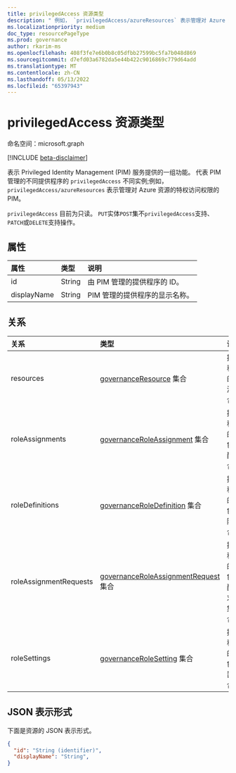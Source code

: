 ```yaml
---
title: privilegedAccess 资源类型
description: " 例如， `privilegedAccess/azureResources` 表示管理对 Azure 资源的特权访问权限的 PIM。"
ms.localizationpriority: medium
doc_type: resourcePageType
ms.prod: governance
author: rkarim-ms
ms.openlocfilehash: 408f3fe7e6b0b8c05dfbb27599bc5fa7b048d869
ms.sourcegitcommit: d7efd03a6782da5e44b422c9016869c779d64add
ms.translationtype: MT
ms.contentlocale: zh-CN
ms.lasthandoff: 05/13/2022
ms.locfileid: "65397943"
---
```

# <a name="privilegedaccess-resource-type"></a>privilegedAccess 资源类型

命名空间：microsoft.graph

[!INCLUDE [beta-disclaimer](../../includes/beta-disclaimer.md)]

表示 Privileged Identity Management (PIM) 服务提供的一组功能。 代表 PIM 管理的不同提供程序的 `privilegedAccess` 不同实例;例如， `privilegedAccess/azureResources` 表示管理对 Azure 资源的特权访问权限的 PIM。


`privilegedAccess` 目前为只读。 `PUT`实体`POST`集不`privilegedAccess`支持、`PATCH`或`DELETE`支持操作。

## <a name="properties"></a>属性
| 属性  | 类型      |说明|
|:----------|:----------|:----------|
|id         |String     |由 PIM 管理的提供程序的 ID。|
|displayName|String     |PIM 管理的提供程序的显示名称。|


## <a name="relationships"></a>关系
| 关系   | 类型                                         |说明|
|:---------------|:---------------------------------------------|:----------|
|resources       |[governanceResource](../resources/governanceresource.md) 集合            |提供程序的资源集合。|
|roleAssignments |[governanceRoleAssignment](../resources/governanceroleassignment.md) 集合|提供程序的角色分配集合。|
|roleDefinitions |[governanceRoleDefinition](../resources/governanceroledefinition.md) 集合|提供程序的角色缺陷集合。|
|roleAssignmentRequests |[governanceRoleAssignmentRequest](../resources/governanceroleassignmentrequest.md) 集合|提供程序的角色分配请求的集合。|
|roleSettings |[governanceRoleSetting](../resources/governancerolesetting.md) 集合|提供程序的角色设置集合。|


## <a name="json-representation"></a>JSON 表示形式

下面是资源的 JSON 表示形式。

<!-- {
  "blockType": "resource",
  "optionalProperties": [

  ],
  "keyProperty": "id",
  "baseType":"microsoft.graph.entity",
  "@odata.type": "microsoft.graph.privilegedAccess"
}-->

```json
{
  "id": "String (identifier)",
  "displayName": "String",
}
```


<!-- uuid: 8fcb5dbc-d5aa-4681-8e31-b001d5168d79
2015-10-25 14:57:30 UTC -->
<!--
{
  "type": "#page.annotation",
  "description": "privilegedAccess",
  "keywords": "",
  "section": "documentation",
  "tocPath": "",
  "suppressions": []
}
-->


